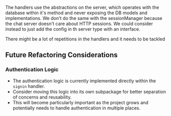 The handlers use the abstractions on the server, which operates with the database within it's method and never exposing the DB models and implementations.
We don't do the same with the sessionManager because the chat server doesn't care about HTTP sessions.
We could consider instead to just add the config in th server type with an interface.

There might be a lot of repetitions in the handlers and it needs to be tackled


## Future Refactoring Considerations

### Authentication Logic
- The authentication logic is currently implemented directly within the `signin` handler.
- Consider moving this logic into its own subpackage for better separation of concerns and reusability.
- This will become particularly important as the project grows and potentially needs to handle authentication in multiple places.
